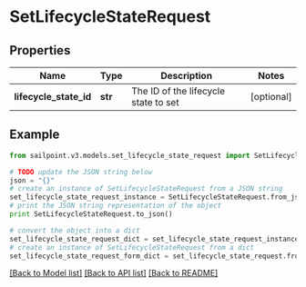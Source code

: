 # SetLifecycleStateRequest


## Properties

Name | Type | Description | Notes
------------ | ------------- | ------------- | -------------
**lifecycle_state_id** | **str** | The ID of the lifecycle state to set | [optional] 

## Example

```python
from sailpoint.v3.models.set_lifecycle_state_request import SetLifecycleStateRequest

# TODO update the JSON string below
json = "{}"
# create an instance of SetLifecycleStateRequest from a JSON string
set_lifecycle_state_request_instance = SetLifecycleStateRequest.from_json(json)
# print the JSON string representation of the object
print SetLifecycleStateRequest.to_json()

# convert the object into a dict
set_lifecycle_state_request_dict = set_lifecycle_state_request_instance.to_dict()
# create an instance of SetLifecycleStateRequest from a dict
set_lifecycle_state_request_form_dict = set_lifecycle_state_request.from_dict(set_lifecycle_state_request_dict)
```
[[Back to Model list]](../README.md#documentation-for-models) [[Back to API list]](../README.md#documentation-for-api-endpoints) [[Back to README]](../README.md)



